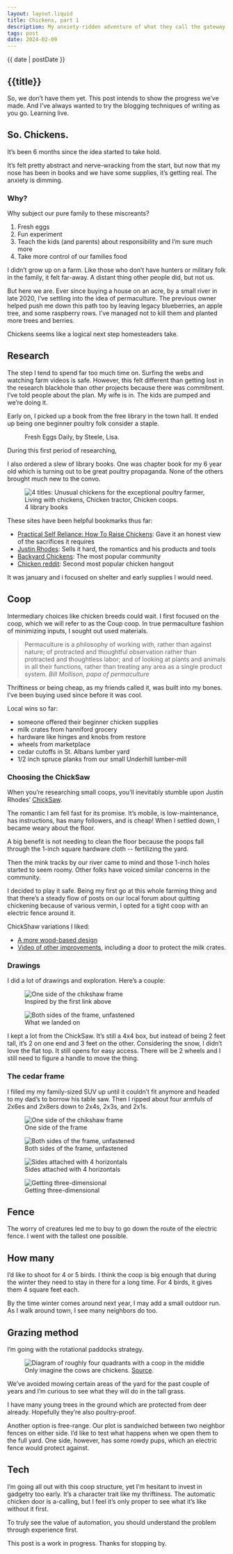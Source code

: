 ```yaml
---
layout: layout.liquid
title: Chickens, part 1
description: My anxiety-ridden adventure of what they call the gateway farm animal
tags: post
date: 2024-02-09
---
```




<section class="hero"><time class="meta-date" datetime="{{ date | postDate }}">{{ date | postDate }}</time>

# {{title}}

So, we don’t have them yet. This post intends to show the progress we’ve made. And I’ve always wanted to try the blogging techniques of writing as you go. Learning live. 


</section>

<section>
    <div class="content-inner">


## So. Chickens.

It’s been 6 months since the idea started to take hold.

It’s felt pretty abstract and nerve-wracking from the start, but now that my nose has been in books and we have some supplies, it’s getting real. The anxiety is dimming. 


### Why?

Why subject our pure family to these miscreants?

1. Fresh eggs 
2. Fun experiment 
3. Teach the kids (and parents) about responsibility and I’m sure much more
4. Take more control of our families food

I didn’t grow up on a farm. Like those who don’t have hunters or military folk in the family, it felt far-away. A distant thing other people did, but not us. 

But here we are. Ever since buying a house on an acre, by a small river in late 2020, I’ve settling into the idea of permaculture. The previous owner helped push me down this path too by leaving legacy blueberries, an apple tree, and some raspberry rows. I’ve managed not to kill them and planted more trees and berries.

Chickens seems like a logical next step homesteaders take.

## Research

The step I tend to spend far too much time on. Surfing the webs and watching farm videos is safe. However, this felt different than getting lost in the research blackhole than other projects because there was commitment. I’ve told people about the plan. My wife is in. The kids are pumped and we’re doing it. 

Early on, I picked up a book from the free library in the town hall. It ended up being one beginner poultry folk consider a staple. 

<figure>
    <picture>
        <source srcset="img/fresh-eggs-daily.webp" type="image/webp">
        <source srcset="img/fresh-eggs-daily.jpg" type="image/jpg">
        <img src="img/fresh-eggs-daily.jpg" alt="" >
    </picture>
    <figcaption>Fresh Eggs Daily, by Steele, Lisa.</figcaption>
</figure>

During this first period of researching,


I also ordered a slew of library books. One was chapter book for my 6 year old which is turning out to be great poultry propaganda. None of the others brought much new to the convo.
<figure>
    <picture>
        <source srcset="img/chicken-books.webp" type="image/webp">
        <source srcset="img/chicken-books.jpg" type="image/jpg">
        <img src="img/chicken-books.jpg" alt="4 titles: Unusual chickens for the exceptional poultry farmer, Living with chickens, Chicken tractor, Chicken coops." >
    </picture>
    <figcaption>4 library books</figcaption>
</figure>

These sites have been helpful bookmarks thus far:

- <a href="https://practicalselfreliance.com/raising-chickens">Practical Self Reliance: How To Raise Chickens</a>: Gave it an honest view of the sacrifices it requires
- <a href="https://abundantpermaculture.com/category/animals/chickens/">Justin Rhodes</a>: Sells it hard, the romantics and his products and tools
- <a href="https://www.backyardchickens.com/">Backyard Chickens</a>: The most popular community
- <a href="https://www.reddit.com/r/BackYardChickens">Chicken reddit</a>: Second most popular chicken hangout

It was january and i focused on shelter and early supplies I would need.


## Coop
Intermediary choices like chicken breeds could wait. I first focused on the coop, which we will refer to as the Coup coop. In true permaculture fashion of minimizing inputs, I sought out used materials. 

<blockquote>
    <p>Permaculture is a philosophy of working with, rather than against nature; of protracted and thoughtful observation rather than protracted and thoughtless labor; and of looking at plants and animals in all their functions, rather than treating any area as a single product system.
    <cite>Bill Mollison, papa of permaculture</cite>
    </p>
</blockquote>

Thriftiness or being cheap, as my friends called it, was built into my bones. I’ve been buying used since before it was cool. 

Local wins so far: 
- someone offered their beginner chicken supplies
- milk crates from hanniford grocery
- hardware like hinges and knobs from restore
- wheels from marketplace
- cedar cutoffs in St. Albans lumber yard
- 1/2 inch spruce planks from our small Underhill lumber-mill


### Choosing the ChickSaw

When you’re researching small coops, you’ll inevitably stumble upon Justin Rhodes’ <a href="https://abundantpermaculture.com/mobile-chicken-coop/">ChickSaw</a>.

The romantic I am fell fast for its promise. It’s mobile, is low-maintenance, has instructions, has many followers, and is cheap! When I settled down, I became weary about the floor. 

A big benefit is not needing to clean the floor because the poops fall through the 1-inch square hardware cloth -- fertilizing the yard. 

Then the mink tracks by our river came to mind and those 1-inch holes started to seem roomy. Other folks have voiced similar concerns in the community.

I decided to play it safe. Being my first go at this whole farming thing and that there’s a steady flow of posts on our local forum about quitting chickening because of various vermin, I opted for a tight coop with an electric fence around it.

ChickShaw variations I liked:
- <a href="https://www.starandsparrow.com/journal/going-mobile">A more wood-based design</a>
- <a href="https://www.youtube.com/watch?v=Zw2mp0eYmdU">Video of other improvements</a>, including a door to protect the milk crates. 

### Drawings

I did a lot of drawings and exploration. Here’s a couple:

<figure>
    <picture>
        <source srcset="img/coup-coop-drawing-1.webp" type="image/webp">
        <source srcset="img/coup-coop-drawing-1.jpg" type="image/jpg">
        <img src="img/coup-coop-drawing-1.jpg" alt="One side of the chikshaw frame" >
    </picture>
    <figcaption>Inspired by the first link above</figcaption>
</figure>


<figure>
    <picture>
        <source srcset="img/coup-coop-drawing-2.webp" type="image/webp">
        <source srcset="img/coup-coop-drawing-2.jpg" type="image/jpg">
        <img src="img/coup-coop-drawing-2.jpg" alt="Both sides of the frame, unfastened" >
    </picture>
    <figcaption>What we landed on</figcaption>
</figure>

I kept a lot from the ChickSaw. It’s still a 4x4 box, but instead of being 2 feet tall, it’s 2 on one end and 3 feet on the other. Considering the snow, I didn’t love the flat top. It still opens for easy access. There will be 2 wheels and I still need to figure a handle to move the thing.


### The cedar frame

I filled my my family-sized SUV up until it couldn’t fit anymore and headed to my dad’s to borrow his table saw. Then I ripped about four armfuls of 2x6es and 2x8ers down to 2x4s, 2x3s, and 2x1s.

<figure>
    <picture>
        <source srcset="img/coup-coop-1.webp" type="image/webp">
        <source srcset="img/coup-coop-1.jpg" type="image/jpg">
        <img src="img/coup-coop-1.jpg" alt="One side of the chikshaw frame" >
    </picture>
    <figcaption>One side of the frame</figcaption>
</figure>


<figure>
    <picture>
        <source srcset="img/coup-coop-2.webp" type="image/webp">
        <source srcset="img/coup-coop-2.jpg" type="image/jpg">
        <img src="img/coup-coop-2.jpg" alt="Both sides of the frame, unfastened" >
    </picture>
    <figcaption>Both sides of the frame, unfastened</figcaption>
</figure>

<figure>
    <picture>
        <source srcset="img/coup-coop-3.webp" type="image/webp">
        <source srcset="img/coup-coop-3.jpg" type="image/jpg">
        <img src="img/coup-coop-3.jpg" alt="Sides attached with 4 horizontals" >
    </picture>
    <figcaption>Sides attached with 4 horizontals</figcaption>
</figure>

<figure>
    <picture>
        <source srcset="img/coup-coop-4.webp" type="image/webp">
        <source srcset="img/coup-coop-4.jpg" type="image/jpg">
        <img src="img/coup-coop-4.jpg" alt="Getting three-dimensional" >
    </picture>
    <figcaption>Getting three-dimensional</figcaptiensionalon>
</figure>


## Fence

The worry of creatures led me to buy to go down the route of the electric fence. I went with the tallest one possible. 

## How many

I’d like to shoot for 4 or 5 birds. I think the coop is big enough that during the winter they need to stay in there for a long time. For 4 birds, it gives them 4 square feet each. 

By the time winter comes around next year, I may add a small outdoor run. As I walk around town, I see many neighbors do too.

## Grazing method

I’m going with the rotational paddocks strategy. 

<figure class="aside--right">
    <picture>
        <source srcset="img/rotational-grazing.jpg" type="image/jpg">
        <img src="img/rotational-grazing.jpg" alt="Diagram of roughly four quadrants with a coop in the middle" >
    </picture>
    <figcaption>Only imagine the cows are chickens. <a href="https://www.climatehubs.usda.gov/hubs/international/topic/rotational-grazing-climate-resilience">Source</a>.</figcaption>
</figure>

We’ve avoided mowing certain areas of the yard for the past couple of years and I’m curious to see what they will do in the tall grass.

I have many young trees in the ground which are protected from deer already. Hopefully they’re also poultry-proof.

Another option is free-range. Our plot is sandwiched between two neighbor fences on either side. I’d like to test what happens when we open them to the full yard. One side, however, has some rowdy pups, which an electric fence would protect against.

## Tech

I’m going all out with this coop structure, yet I’m hesitant to invest in gadgetry too early. It’s a character trait like my thriftiness. The automatic chicken door is a-calling, but I feel it’s only proper to see what it’s like without it first.

To truly see the value of automation, you should understand the problem through experience first.

</section>

<section class="cta --curvy theme--dark">

This post is a work in progress. Thanks for stopping by. 

</section>